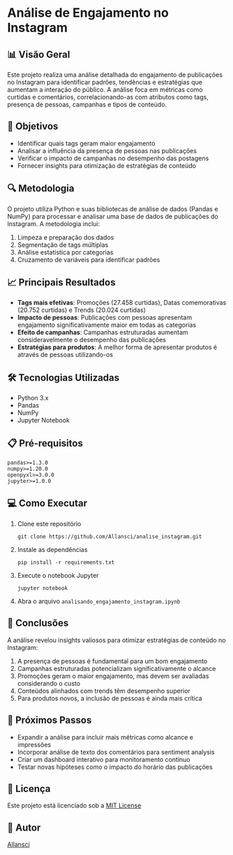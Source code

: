 # Análise de Engajamento no Instagram

## 📊 Visão Geral

Este projeto realiza uma análise detalhada do engajamento de publicações no Instagram para identificar padrões, tendências e estratégias que aumentam a interação do público. A análise foca em métricas como curtidas e comentários, correlacionando-as com atributos como tags, presença de pessoas, campanhas e tipos de conteúdo.

## 🎯 Objetivos

- Identificar quais tags geram maior engajamento
- Analisar a influência da presença de pessoas nas publicações
- Verificar o impacto de campanhas no desempenho das postagens
- Fornecer insights para otimização de estratégias de conteúdo

## 🔍 Metodologia

O projeto utiliza Python e suas bibliotecas de análise de dados (Pandas e NumPy) para processar e analisar uma base de dados de publicações do Instagram. A metodologia inclui:

1. Limpeza e preparação dos dados
2. Segmentação de tags múltiplas
3. Análise estatística por categorias
4. Cruzamento de variáveis para identificar padrões

## 📈 Principais Resultados

- **Tags mais efetivas**: Promoções (27.458 curtidas), Datas comemorativas (20.752 curtidas) e Trends (20.024 curtidas)
- **Impacto de pessoas**: Publicações com pessoas apresentam engajamento significativamente maior em todas as categorias
- **Efeito de campanhas**: Campanhas estruturadas aumentam consideravelmente o desempenho das publicações
- **Estratégias para produtos**: A melhor forma de apresentar produtos é através de pessoas utilizando-os

## 🛠️ Tecnologias Utilizadas

- Python 3.x
- Pandas
- NumPy
- Jupyter Notebook

## 📋 Pré-requisitos

```
pandas>=1.3.0
numpy>=1.20.0
openpyxl>=3.0.0
jupyter>=1.0.0
```

## 💻 Como Executar

1. Clone este repositório
   ```
   git clone https://github.com/Allansci/analise_instagram.git
   ```

2. Instale as dependências
   ```
   pip install -r requirements.txt
   ```

3. Execute o notebook Jupyter
   ```
   jupyter notebook
   ```

4. Abra o arquivo `analisando_engajamento_instagram.ipynb`

## 📝 Conclusões

A análise revelou insights valiosos para otimizar estratégias de conteúdo no Instagram:

1. A presença de pessoas é fundamental para um bom engajamento
2. Campanhas estruturadas potencializam significativamente o alcance
3. Promoções geram o maior engajamento, mas devem ser avaliadas considerando o custo
4. Conteúdos alinhados com trends têm desempenho superior
5. Para produtos novos, a inclusão de pessoas é ainda mais crítica

## 🔮 Próximos Passos

- Expandir a análise para incluir mais métricas como alcance e impressões
- Incorporar análise de texto dos comentários para sentiment analysis
- Criar um dashboard interativo para monitoramento contínuo
- Testar novas hipóteses como o impacto do horário das publicações

## 📄 Licença

Este projeto está licenciado sob a [MIT License](LICENSE)

## 👤 Autor

[Allansci](https://github.com/Allansci)
